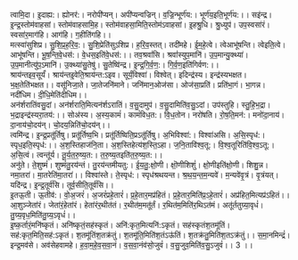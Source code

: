 

  
त्वामि॒दा। इ॒दाह्य:। ह्योनर॑:। नरोपी॑प्यन्। अपी॑प्यन्वज्रिन्। व॒ज्रि॒न्भूर्ण॑य:। भूर्ण॑य॒इति॒भूर्ण॑य:।। सइ॑न्द्र। इ॒न्द्र॒स्तोम॑वाहसां। स्तोम॑वाहसामि॒ह। स्तोम॑वाहसा॒मिति॒स्तोम॑ऽवाहसां। इ॒हश्रु॒धि। श्रु॒ध्युप॑। उप॒स्वसा॑रं। स्वसा॑र॒माग॑हि। आग॑हि। ग॒हीति॑गहि।।  
मत्स्वा॑सुशिप्र। सु॒शि॒प्र॒ह॒रि॒व॒:। सु॒शि॒प्रेति॑सुऽशिप्र। ह॒रि॒व॒स्तत्। तदी॑महे। ई॒म॒हे॒त्वे। त्वेआभू॑षन्ति। त्वेइति॒त्वे। आभू॑षन्ति। भू॒ष॒न्ति॒वे॒धस॑:। वे॒धस॒इति॑वे॒धस॑:।। तव॒श्रवां॑सि। श्रवां॑स्युप॒मानि॑। उ॒प॒मान्यु॒क्थ्या॑। उ॒प॒मानीत्यु॑प॒ऽमानि॑। उ॒क्थ्या॑सु॒तेषु॑। सु॒तेष्वि॑न्द्र। इ॒न्द्र॒गि॒र्व॒ण॒:। गि॒र्व॒ण॒इति॑गिर्वण:।।  
श्राय॑न्तइव॒सूर्यं॑। श्राय॑न्तइ॒वेति॒श्राय॑न्त:ऽइव। सूर्यं॒विश्वा॑। विश्वेत्। इदिन्द्र॑स्य। इन्द्र॑स्यभक्षत। भ॒क्ष॒तेति॑भक्षत।। वसू॑निजा॒ते। जा॒तेजनि॑माने। जनि॑मान॒ओज॑सा। ओज॑सा॒प्रति॑। प्रति॑भा॒गं। भा॒गन्न। नदी॑धिम। दी॒धि॒मेति॑दीधिम।।  
अन॑र्शरातिंवसु॒दां। अन॑र्शराति॒मित्यन॑र्शऽरातिं। व॒सु॒दामुप॑। व॒सु॒दामिति॑व॒सु॒ऽदां। उप॑स्तुहि। स्तु॒हि॒भ॒द्रा। भ॒द्राइन्द्र॑स्यरा॒तय॑:।। सोअ॑स्य। अ॒स्य॒कामं॑। कामं॑विध॒त:। वि॒ध॒तोन। नरो॑षति। रो॒ष॒ति॒मन॑:। मनो॑दा॒नाय॑। दा॒नाय॑चो॒दय॑न्। चो॒दय॒न्निति॑चो॒दय॑न्।।  
त्वमि॑न्द्र। इ॒न्द्र॒प्रतू॑र्तिषु। प्रतू॑र्तिष्व॒भि। प्रतू॑र्तिष्विति॒प्रऽतू॑र्तिषु। अ॒भिविश्वा॑:। विश्वा॑असि। अ॒सि॒स्पृध॑:। स्पृध॒इति॒स्पृध॑:।। अ॒श॒स्तिहाज॑नि॒ता। अ॒श॒स्तिहेत्य॑श॒स्ति॒ऽहा। ज॒नि॒तावि॑श्व॒तू:। वि॒श्व॒तूरिति॑वि॒श्व॒ऽतू:। अ॒सि॒त्वं। त्वन्तू॑र्य। तू॒र्य॒त॒रु॒ष्य॒त:। त॒रु॒ष्य॒तइति॑त॒रु॒ष्य॒त:।।  
अनु॑ते। ते॒शुष्मं॑। शुष्मं॑तु॒रय॑न्तं। तु॒रय॑न्तमीयतु:। ई॒य॒तु॒:क्षो॒णी। क्षॊ॒णीशिशुं॑। क्षो॒णीइति॑क्षो॒णी। शिशु॒न्न। नमा॒तरा॑। मा॒तरेति॑मा॒तरा॑।। विश्वा॑स्ते। ते॒स्पृध॑:। स्पृध॑श्रथयन्त। श्र॒थ॒य॒न्त॒म॒न्यवे॑। म॒न्यवे॑वृ॒त्रं। वृ॒त्रंयत्। यदि॑न्द्र। इ॒न्द्र॒तूर्व॑सि। तूर्व॒सीति॒तूर्व॑सि।।  
इ॒तऊ॒ती। ऊ॒तीव॑:। वो॒अ॒जरं॑। अ॒जरं॑प्रहे॒तारं॑। प्र॒हे॒तार॒मप्र॑हितं। प्र॒हे॒तार॒मिति॑प्र॒ऽहे॒तारं॑। अप्र॑हित॒मित्यप्र॑ऽहितं।। आ॒शुञ्जेता॑रं। जेता॑रं॒हेता॑रं। हेता॑रंर॒थीत॑तं। र॒थीत॑म॒मतू॑र्तं। र॒थित॑म॒मिति॑र॒थिऽत॑मं। अतू॑र्ततुग्र्या॒वृधं॑। तु॒ग्र्य॒वृध॒मिति॑तु॒ग्र्य॒ऽवृधं॑।।  
इ॒ष्क॒र्तारं॒मनि॑ष्कृतं। अनि॑ष्कृतं॒सह॑स्कृतं। अनि॑:कृत॒मित्यनि॑:ऽकृतं। सह॑स्कृतंश॒तमू॑तिं। सह॑:कृत॒मिति॒सह॑:ऽकृतं। श॒तमू॑तिंश॒तक्र॑तुं। श॒तमू॑ति॒मिति॑श॒तंऽऊ॑तिं। श॒तक्र॑तु॒मिति॑श॒तऽक्र॑तुं।। स॒मा॒नमिन्द्रं॑। इन्द्र॒मव॑से। अव॑सेहवामहे। ह॒वा॒म॒हे॒व॒स॒वा॒नं। व॒स॒वा॒नंव॑सो॒जुवं॑। व॒सु॒जुव॒मिति॑व॒सु॒ऽजुवं॑।। 3 ।।  
